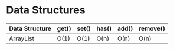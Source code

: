 # Data Structures

| Data Structure | get() | set() | has() | add() | remove() |
| -------------- | ----- | ----- | ----- | ----- | -------- |
| ArrayList      | O(1)  | O(1)  | O(n)  | O(n)  | O(n)     |
